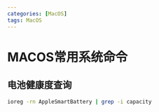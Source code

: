 ```yaml
---
categories: [MacOS]
tags: MacOS
---
```



# MACOS常用系统命令

## 电池健康度查询
```bash
ioreg -rn AppleSmartBattery | grep -i capacity
```



 

 

